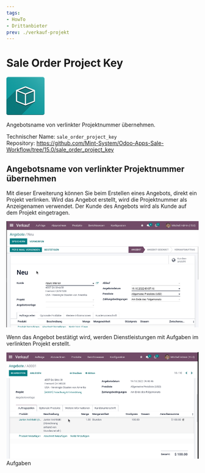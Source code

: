 ```yaml
---
tags:
- HowTo
- Drittanbieter
prev: ./verkauf-projekt
---
```

# Sale Order Project Key
![icon_oms_box](assets/icon_oms_box.png)

Angebotsname von verlinkter Projektnummer übernehmen. 

Technischer Name: `sale_order_project_key`\
Repository: <https://github.com/Mint-System/Odoo-Apps-Sale-Workflow/tree/15.0/sale_order_project_key>

## Angebotsname von verlinkter Projektnummer übernehmen

Mit dieser Erweiterung können Sie beim Erstellen eines Angebots, direkt ein Projekt verlinken. Wird das Angebot erstellt, wird die Projektnummer als Anzeigenamen verwendet. Der Kunde des Angebots wird als Kunde auf dem Projekt eingetragen.

![Sale Order Project Key](assets/Sale%20Order%20Project%20Key.gif)

Wenn das Angebot bestätigt wird, werden Dienstleistungen mit Aufgaben im verlinkten Projekt erstellt.

![Sale Order Project Key Confirmation](assets/Sale%20Order%20Project%20Key%20Confirmation.gif)
Aufgaben